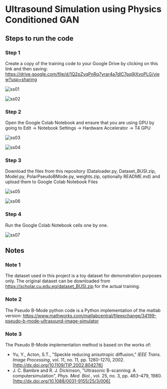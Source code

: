 # Ultrasound Simulation using Physics Conditioned GAN

## Steps to run the code

### Step 1
Create a copy of the training code to your Google Drive by clicking on this link and then saving: https://drive.google.com/file/d/1Q2pZyqPnRq7yrar4a7dlC7pq9jXvoPLG/view?usp=sharing

![ss01](https://github.com/user-attachments/assets/0dd4f0e6-07a6-405c-a8ee-b36b792dc7eb)

![ss02](https://github.com/user-attachments/assets/628513d4-fd1e-4f7a-94d6-afe0f72a77fb)

### Step 2

Open the Google Colab Notebook and ensure that you are using GPU by going to Edit &#8594; Notebook Settings &#8594; Hardware Accelerator &#8594; T4 GPU

![ss03](https://github.com/user-attachments/assets/721318f3-dcd4-40b0-82ee-64b4cebc97fd)

![ss04](https://github.com/user-attachments/assets/d2a70078-2e0a-46a0-936d-2b26b91372d1)

### Step 3

Download the files from this repository (Dataloader.py, Dataset_BUSI.zip, Model.py, PolarPseudoBMode.py, weights.zip, optionally README.md) and upload them to Google Colab Notebook Files

![ss05](https://github.com/user-attachments/assets/dd457633-8d8f-4403-a96e-b7267fb6b215)

![ss06](https://github.com/user-attachments/assets/af8906da-7f69-47a2-ba8b-272256ed48e5)

### Step 4

Run the Google Colab Notebook cells one by one.

![ss07](https://github.com/user-attachments/assets/d2e4a80d-8fa7-45c7-8e6a-7ac15c1036ad)

## Notes

### Note 1

The dataset used in this project is a toy dataset for demonstration purposes only. The original dataset can be downloaded from https://scholar.cu.edu.eg/dataset_BUSI.zip for the actual training.

### Note 2
The Pseudo B-Mode python code is a Python implementation of the matlab version: https://www.mathworks.com/matlabcentral/fileexchange/34199-pseudo-b-mode-ultrasound-image-simulator

### Note 3

The Pseudo B-Mode implementation method is based on the works of:
* Yu, Y., Acton, S.T., "Speckle reducing anisotropic diffusion," *IEEE Trans. Image Processing*, vol. 11, no. 11, pp. 1260-1270, 2002. [http://dx.doi.org/10.1109/TIP.2002.804276]
* J. C. Bambre and R. J. Dickinson, "Ultrasonic B-scanning: A computersimulation", *Phys. Med. Biol.*, vol. 25, no. 3, pp. 463–479, 1980. [http://dx.doi.org/10.1088/0031-9155/25/3/006]
